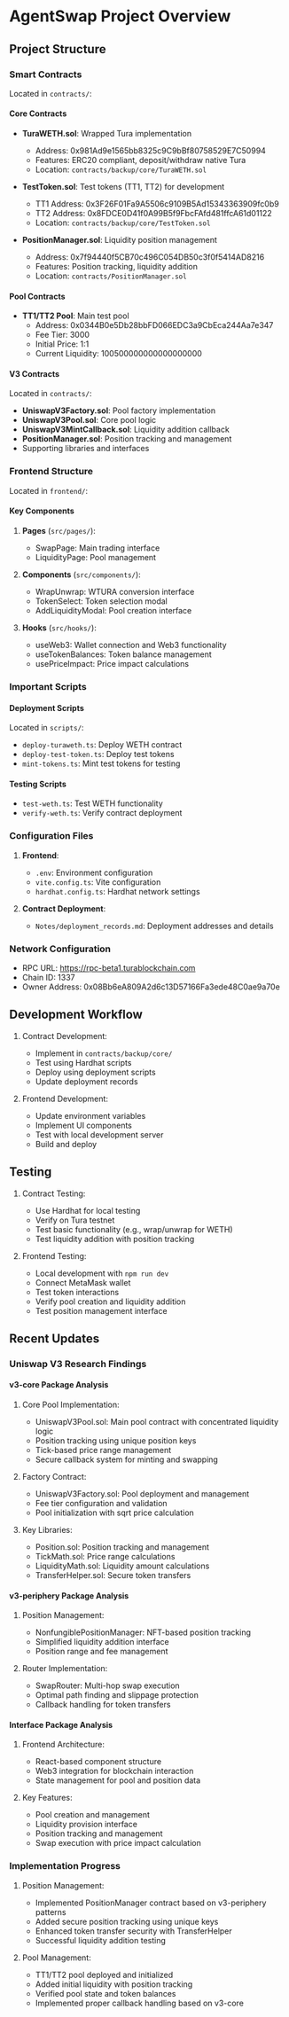 # AgentSwap Project Overview

## Project Structure

### Smart Contracts
Located in `contracts/`:

#### Core Contracts
- **TuraWETH.sol**: Wrapped Tura implementation
  - Address: 0x981Ad9e1565bb8325c9C9bBf80758529E7C50994
  - Features: ERC20 compliant, deposit/withdraw native Tura
  - Location: `contracts/backup/core/TuraWETH.sol`

- **TestToken.sol**: Test tokens (TT1, TT2) for development
  - TT1 Address: 0x3F26F01Fa9A5506c9109B5Ad15343363909fc0b9
  - TT2 Address: 0x8FDCE0D41f0A99B5f9FbcFAfd481ffcA61d01122
  - Location: `contracts/backup/core/TestToken.sol`

- **PositionManager.sol**: Liquidity position management
  - Address: 0x7f94440f5CB70c496C054DB50c3f0f5414AD8216
  - Features: Position tracking, liquidity addition
  - Location: `contracts/PositionManager.sol`

#### Pool Contracts
- **TT1/TT2 Pool**: Main test pool
  - Address: 0x0344B0e5Db28bbFD066EDC3a9CbEca244Aa7e347
  - Fee Tier: 3000
  - Initial Price: 1:1
  - Current Liquidity: 100500000000000000000

#### V3 Contracts
Located in `contracts/`:
- **UniswapV3Factory.sol**: Pool factory implementation
- **UniswapV3Pool.sol**: Core pool logic
- **UniswapV3MintCallback.sol**: Liquidity addition callback
- **PositionManager.sol**: Position tracking and management
- Supporting libraries and interfaces

### Frontend Structure
Located in `frontend/`:

#### Key Components
1. **Pages** (`src/pages/`):
   - SwapPage: Main trading interface
   - LiquidityPage: Pool management

2. **Components** (`src/components/`):
   - WrapUnwrap: WTURA conversion interface
   - TokenSelect: Token selection modal
   - AddLiquidityModal: Pool creation interface

3. **Hooks** (`src/hooks/`):
   - useWeb3: Wallet connection and Web3 functionality
   - useTokenBalances: Token balance management
   - usePriceImpact: Price impact calculations

### Important Scripts

#### Deployment Scripts
Located in `scripts/`:
- `deploy-turaweth.ts`: Deploy WETH contract
- `deploy-test-token.ts`: Deploy test tokens
- `mint-tokens.ts`: Mint test tokens for testing

#### Testing Scripts
- `test-weth.ts`: Test WETH functionality
- `verify-weth.ts`: Verify contract deployment

### Configuration Files
1. **Frontend**:
   - `.env`: Environment configuration
   - `vite.config.ts`: Vite configuration
   - `hardhat.config.ts`: Hardhat network settings

2. **Contract Deployment**:
   - `Notes/deployment_records.md`: Deployment addresses and details

### Network Configuration
- RPC URL: https://rpc-beta1.turablockchain.com
- Chain ID: 1337
- Owner Address: 0x08Bb6eA809A2d6c13D57166Fa3ede48C0ae9a70e

## Development Workflow
1. Contract Development:
   - Implement in `contracts/backup/core/`
   - Test using Hardhat scripts
   - Deploy using deployment scripts
   - Update deployment records

2. Frontend Development:
   - Update environment variables
   - Implement UI components
   - Test with local development server
   - Build and deploy

## Testing
1. Contract Testing:
   - Use Hardhat for local testing
   - Verify on Tura testnet
   - Test basic functionality (e.g., wrap/unwrap for WETH)
   - Test liquidity addition with position tracking

2. Frontend Testing:
   - Local development with `npm run dev`
   - Connect MetaMask wallet
   - Test token interactions
   - Verify pool creation and liquidity addition
   - Test position management interface

## Recent Updates

### Uniswap V3 Research Findings

#### v3-core Package Analysis
1. Core Pool Implementation:
   - UniswapV3Pool.sol: Main pool contract with concentrated liquidity logic
   - Position tracking using unique position keys
   - Tick-based price range management
   - Secure callback system for minting and swapping

2. Factory Contract:
   - UniswapV3Factory.sol: Pool deployment and management
   - Fee tier configuration and validation
   - Pool initialization with sqrt price calculation

3. Key Libraries:
   - Position.sol: Position tracking and management
   - TickMath.sol: Price range calculations
   - LiquidityMath.sol: Liquidity amount calculations
   - TransferHelper.sol: Secure token transfers

#### v3-periphery Package Analysis
1. Position Management:
   - NonfungiblePositionManager: NFT-based position tracking
   - Simplified liquidity addition interface
   - Position range and fee management

2. Router Implementation:
   - SwapRouter: Multi-hop swap execution
   - Optimal path finding and slippage protection
   - Callback handling for token transfers

#### Interface Package Analysis
1. Frontend Architecture:
   - React-based component structure
   - Web3 integration for blockchain interaction
   - State management for pool and position data

2. Key Features:
   - Pool creation and management
   - Liquidity provision interface
   - Position tracking and management
   - Swap execution with price impact calculation

### Implementation Progress
1. Position Management:
   - Implemented PositionManager contract based on v3-periphery patterns
   - Added secure position tracking using unique keys
   - Enhanced token transfer security with TransferHelper
   - Successful liquidity addition testing

2. Pool Management:
   - TT1/TT2 pool deployed and initialized
   - Added initial liquidity with position tracking
   - Verified pool state and token balances
   - Implemented proper callback handling based on v3-core
